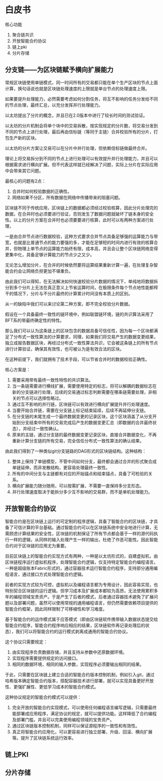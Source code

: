# 白皮书
核心功能

1. 聚合链共识
1. 开放智能合约协议
1. 链上pki
1. 分片存储

## 分支链——为区块链赋予横向扩展能力

常规区块链使用单链模式，同一时间所有的交易都只能在单个生产区块的节点上面计算，换句话说也就是区块链处理速度的上限就是单台节点的处理速度上限。

如果要提升处理能力，必然需要考虑如何分割任务，将互不影响的任务分发给不同的节点处理，最终汇总，以充分发挥并行处理能力。

以太坊提出了分片的概念，并且已在2.0版本中进行了较长时间的测试验证。

以太坊的分片机制会将单个块中的交易拆散，按实现规定的分片数，将交易分发到不同的节点上进行处理，最后再由信标链（等同于主链）合并校验所有的分片，打包生产新的区块。

以太坊的分片方案让交易可以在分片中并行处理，但依赖信标链做最终合并。

理论上将交易拆分到不同的节点上进行处理可以有效提升并行处理能力，并且可以根据需求进行横向扩展。但不代表这样就已经解决了问题，实际上分片在实际应用中会带来其它问题。

最核心的问题有2点：
1. 合并时如何校验数据的正确性。
1. 网络如果不分区，所有数据在网络中传播带来的阻塞问题。

区块链不同于传统应用，区块链上的数据都必须经过校验核算，因此分片处理完的数据，在合并时也必须要进行验证，否则发生了数据问题就破坏了链本身的安全性。以上的分片方案在合并时也必须要要进行核算，此时可以有两种方案进行处理，

一是由合并节点进行数据校验，这种方式要求合并节点具备足够强的运算能力与带宽，也就是比普通节点的能力要强的多，才能在足够短的时间内进行有效的核算合并，但物理上单节点的运算能力始终有限，成本高，并且会让整个区块链网络变得更集中化，具备足够计算能力的节点少之又少。

无论怎么增加分片，在合并的时候依然要将运算结果重新计算一遍，在处理复杂智能合约会让网络负担更加不堪重负。

由此我们可以得知，在无法解决如何快速校验分片数据的情况下，单纯地将数据拆分到多个分片上无法在真正意义上节省运算时间，在极限条件每个节点地性能都榨干的情况下，分片与不分片最终的计算累计时间没有本质上的区别。

从一的缺陷中我们可以来讨论第二种方案，即不完全校验分片数据。

假设在一个具备最终一致性的链环境中，例如联盟链环境，链的共识算法采用了BFT系的带最终确定性的特性。

那么我们可以认为这条链上的区块包含的数据具备可信任性，因为每一个区块都满足了分布式一致性算法的计算要求，同理，如果我们将交易产生的数据变更结果，独立成报告数据区块，再经过分布式一致性算法共识，它会被这条链上的所有节点进行计算验证，确保其有效性，也可被认为是有效合法的区块。

在这种前提下，我们就拥有了技术手段，可以节省合并时的数据校验正确性。

核心方案是：
1. 需要采用带有最终一致性特性的共识算法。
1. 当一条链需要进行横线扩展，需要使用特定的标志，将可以解耦的数据标志在新的分支链进行处理，后续的交易通过标志判断需要在哪条链需要处理，非相关的节点可以选择性略过。
1. 通过互不影响的并行链，区块链可以有效进行横向扩展提升并行处理速度。
1. 当要开始合并链，需要在分支链上标记结束延续，后续不再延伸分支链。
1. 在分支链的末尾生成一个最终数据变更的记录区块，这个区块涵盖了从分支开始到分支结束中所有的交易完成后产生的数据变更汇总（即数据的合并最终状态），并经过一致性确认。
1. 原来的主链，通过分支链的最终数据变更记录区块，直接合并数据变化，不再重新计算分支链的所有交易，完全信任分布式一致性算法的确认结果。

由此我们得到了一种类似git分支链路的DAG形式的区块链结构。这种结构：
1. 整体上保持了单链模型，不管中间如何分支，最终都会通过合并的形式聚合成单链延伸，而非发散结构，更容易处理最终一致性。
1. 所有的中间分支与主链都有对应的开始锚点和结束锚点，具备了可检验的关系。
1. 横向扩展能力随分随用，可以按需扩展，不需要一直保持多分支形态。
1. 并行处理速度取决于能拆分多少互不影响的交易群，而不是单机处理能力。

## 开放智能合约协议

智能合约是在区块链上运行的可定制的程序逻辑，具备了智能合约的区块链，才具备了可信计算的平台基础。通过智能合约可以在区块链系统中安全地进行计算，无需顾虑计算结果的安全性，区块链的机制保证了所有节点都会基于一样的源代码执行一样的逻辑，从同样的输入处理产生一样的输出，杜绝了作恶可能性。因此智能合约对于区块链的应用尤为重要。

目前区块链上的智能合约实现方式有两种，一种是以太坊形式的，自建虚拟机，由区块链程序运行虚拟机程序，处理智能合约逻辑，仅支持特定智能合约编程语言。一种是超级账本Fabric形式的，通过容器技术运行智能合约程序，支持部分通用编程语言，通过接口方式处理智能合约逻辑。

前者的实现方式较为可控，虚拟机以及编程语言都为专用设计，因此容易实现，也特别契合区块链的运行逻辑。但学习成本及扩展成本都较为高昂，无法使用累积多年的编程领域宝贵资产。于是产生了后者的模式，后者通过容器技术避免了扩展问题以及部署问题，虽然可以使用常规的通用编程语言，但仍然需要依赖项目提供的智能合约框架，因此同样限制了可移植性和学习难度。

基于智能合约的运作模式属于应答模式（即由区块链软件携带输入数据状态提交给智能合约程序，智能合约程序响应相应的结果，区块链软件再记录处理后的状态），我们可以将智能合约的运行模式剥离成通用的智能合约协议。

这个协议只需要规定：
1. 由实现程序负责数据存储，并且支持从参数中还原数据环境。
1. 实现程序需要提供规定的访问接口。
1. 相同的数据环境，相同的输入参数，实现程序必须要输出相同的结果。

于此，只需要在区块链上建立合适的智能合约版本控制机制，例如引入git，通过哈希版本确定智能合约版本，搭配容器技术进行部署，就可以实现具备更好开放性、更强扩展性、更低学习成本的智能合约模式。

这种协议规定的智能合约模式可以提供：
1. 完全开放的智能合约实现模式，可以使用任何编程语言编写逻辑，只需要最终能部署成应用程序，满足协议的规定，就可以提供功能。这样降低了合约编程及部署门槛，并且可以完美使用编程领域的宝贵资产。
1. 通过区块链版本控制机制，同样可以保证源程序的一致性和有效性。
1. 真正将智能合约应用化，可以更容易进行独立部署、升级、回滚、横向扩展等。提升了区块链系统运行效率。

## 链上PKI
## 分片存储